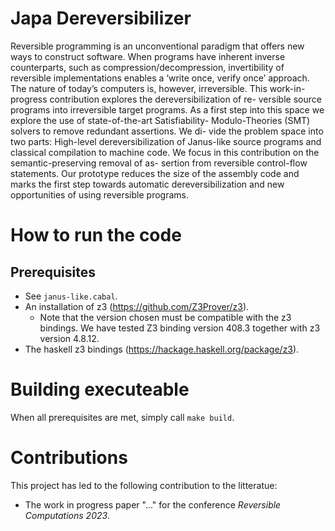 # Japa Dereversibilizer

Reversible programming is an unconventional paradigm that
offers new ways to construct software. When programs have inherent
inverse counterparts, such as compression/decompression, invertibility of
reversible implementations enables a ‘write once, verify once’ approach.
The nature of today’s computers is, however, irreversible.
This work-in-progress contribution explores the dereversibilization of re-
versible source programs into irreversible target programs. As a first
step into this space we explore the use of state-of-the-art Satisfiability-
Modulo-Theories (SMT) solvers to remove redundant assertions. We di-
vide the problem space into two parts: High-level dereversibilization of
Janus-like source programs and classical compilation to machine code.
We focus in this contribution on the semantic-preserving removal of as-
sertion from reversible control-flow statements. Our prototype reduces
the size of the assembly code and marks the first step towards automatic
dereversibilization and new opportunities of using reversible programs.

# How to run the code
## Prerequisites
- See `janus-like.cabal`.
- An installation of z3 (https://github.com/Z3Prover/z3).
  - Note that the version chosen must be compatible with the z3 bindings.
    We have tested Z3 binding version 408.3 together with z3 version 4.8.12.
- The haskell z3 bindings (https://hackage.haskell.org/package/z3).

# Building executeable
When all prerequisites are met, simply call `make build`.


# Contributions

This project has led to the following contribution to the litteratue:
- The work in progress paper "..." for the conference *Reversible Computations 2023*.
